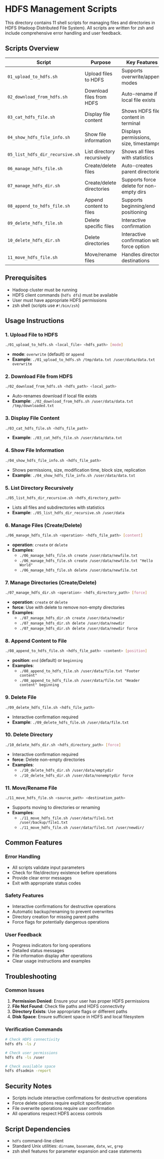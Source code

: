 # HDFS Management Scripts

This directory contains 11 shell scripts for managing files and directories in HDFS (Hadoop Distributed File System). All scripts are written for zsh and include comprehensive error handling and user feedback.

## Scripts Overview

| Script | Purpose | Key Features |
|--------|---------|--------------|
| `01_upload_to_hdfs.sh` | Upload files to HDFS | Supports overwrite/append modes |
| `02_download_from_hdfs.sh` | Download files from HDFS | Auto-rename if local file exists |
| `03_cat_hdfs_file.sh` | Display file content | Shows HDFS file content in terminal |
| `04_show_hdfs_file_info.sh` | Show file information | Displays permissions, size, timestamps |
| `05_list_hdfs_dir_recursive.sh` | List directory recursively | Shows all files with statistics |
| `06_manage_hdfs_file.sh` | Create/delete files | Auto-creates parent directories |
| `07_manage_hdfs_dir.sh` | Create/delete directories | Supports force delete for non-empty dirs |
| `08_append_to_hdfs_file.sh` | Append content to files | Supports beginning/end positioning |
| `09_delete_hdfs_file.sh` | Delete specific files | Interactive confirmation |
| `10_delete_hdfs_dir.sh` | Delete directories | Interactive confirmation with force option |
| `11_move_hdfs_file.sh` | Move/rename files | Handles directory destinations |

## Prerequisites

- Hadoop cluster must be running
- HDFS client commands (`hdfs dfs`) must be available
- User must have appropriate HDFS permissions
- zsh shell (scripts use `#!/bin/zsh`)

## Usage Instructions

### 1. Upload File to HDFS
```bash
./01_upload_to_hdfs.sh <local_file> <hdfs_path> [mode]
```
- **mode**: `overwrite` (default) or `append`
- **Example**: `./01_upload_to_hdfs.sh /tmp/data.txt /user/data/data.txt overwrite`

### 2. Download File from HDFS
```bash
./02_download_from_hdfs.sh <hdfs_path> <local_path>
```
- Auto-renames download if local file exists
- **Example**: `./02_download_from_hdfs.sh /user/data/data.txt /tmp/downloaded.txt`

### 3. Display File Content
```bash
./03_cat_hdfs_file.sh <hdfs_file_path>
```
- **Example**: `./03_cat_hdfs_file.sh /user/data/data.txt`

### 4. Show File Information
```bash
./04_show_hdfs_file_info.sh <hdfs_file_path>
```
- Shows permissions, size, modification time, block size, replication
- **Example**: `./04_show_hdfs_file_info.sh /user/data/data.txt`

### 5. List Directory Recursively
```bash
./05_list_hdfs_dir_recursive.sh <hdfs_directory_path>
```
- Lists all files and subdirectories with statistics
- **Example**: `./05_list_hdfs_dir_recursive.sh /user/data`

### 6. Manage Files (Create/Delete)
```bash
./06_manage_hdfs_file.sh <operation> <hdfs_file_path> [content]
```
- **operation**: `create` or `delete`
- **Examples**:
  - `./06_manage_hdfs_file.sh create /user/data/newfile.txt`
  - `./06_manage_hdfs_file.sh create /user/data/newfile.txt "Hello World"`
  - `./06_manage_hdfs_file.sh delete /user/data/newfile.txt`

### 7. Manage Directories (Create/Delete)
```bash
./07_manage_hdfs_dir.sh <operation> <hdfs_directory_path> [force]
```
- **operation**: `create` or `delete`
- **force**: Use with delete to remove non-empty directories
- **Examples**:
  - `./07_manage_hdfs_dir.sh create /user/data/newdir`
  - `./07_manage_hdfs_dir.sh delete /user/data/newdir`
  - `./07_manage_hdfs_dir.sh delete /user/data/newdir force`

### 8. Append Content to File
```bash
./08_append_to_hdfs_file.sh <hdfs_file_path> <content> [position]
```
- **position**: `end` (default) or `beginning`
- **Examples**:
  - `./08_append_to_hdfs_file.sh /user/data/file.txt "Footer content"`
  - `./08_append_to_hdfs_file.sh /user/data/file.txt "Header content" beginning`

### 9. Delete File
```bash
./09_delete_hdfs_file.sh <hdfs_file_path>
```
- Interactive confirmation required
- **Example**: `./09_delete_hdfs_file.sh /user/data/file.txt`

### 10. Delete Directory
```bash
./10_delete_hdfs_dir.sh <hdfs_directory_path> [force]
```
- Interactive confirmation required
- **force**: Delete non-empty directories
- **Examples**:
  - `./10_delete_hdfs_dir.sh /user/data/emptydir`
  - `./10_delete_hdfs_dir.sh /user/data/nonemptydir force`

### 11. Move/Rename File
```bash
./11_move_hdfs_file.sh <source_path> <destination_path>
```
- Supports moving to directories or renaming
- **Examples**:
  - `./11_move_hdfs_file.sh /user/data/file1.txt /user/backup/file1.txt`
  - `./11_move_hdfs_file.sh /user/data/file1.txt /user/newdir/`

## Common Features

### Error Handling
- All scripts validate input parameters
- Check for file/directory existence before operations
- Provide clear error messages
- Exit with appropriate status codes

### Safety Features
- Interactive confirmations for destructive operations
- Automatic backup/renaming to prevent overwrites
- Directory creation for missing parent paths
- Force flags for potentially dangerous operations

### User Feedback
- Progress indicators for long operations
- Detailed status messages
- File information display after operations
- Clear usage instructions and examples

## Troubleshooting

### Common Issues
1. **Permission Denied**: Ensure your user has proper HDFS permissions
2. **File Not Found**: Check file paths and HDFS connectivity
3. **Directory Exists**: Use appropriate flags or different paths
4. **Disk Space**: Ensure sufficient space in HDFS and local filesystem

### Verification Commands
```bash
# Check HDFS connectivity
hdfs dfs -ls /

# Check user permissions
hdfs dfs -ls /user

# Check available space
hdfs dfsadmin -report
```

## Security Notes

- Scripts include interactive confirmations for destructive operations
- Force delete options require explicit specification
- File overwrite operations require user confirmation
- All operations respect HDFS access controls

## Script Dependencies

- `hdfs` command-line client
- Standard Unix utilities: `dirname`, `basename`, `date`, `wc`, `grep`
- zsh shell features for parameter expansion and case statements